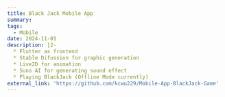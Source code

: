 ```yaml
---
title: Black Jack Mobile App
summary: 
tags:
  - Mobile
date: 2024-11-01
description: |2-
  * Flutter as frontend
  * Stable Difussion for graphic generation
  * Live2D for animation
  * Suno AI for generating sound effect
  * Playing BlackJack (Offline Mode currently)
external_link: 'https://github.com/kcwu229/Mobile-App-BlackJack-Game'
---
```

